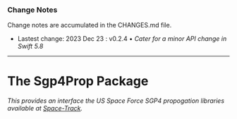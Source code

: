### Change Notes

Change notes are accumulated in the CHANGES.md file.

* Lastest change: 2023 Dec 23 : v0.2.4 • _Cater for a minor API change in Swift 5.8_
___
# The Sgp4Prop Package

*This provides an interface the US Space Force SGP4 propogation libraries available at [Space-Track](https://www.space-track.org).*
